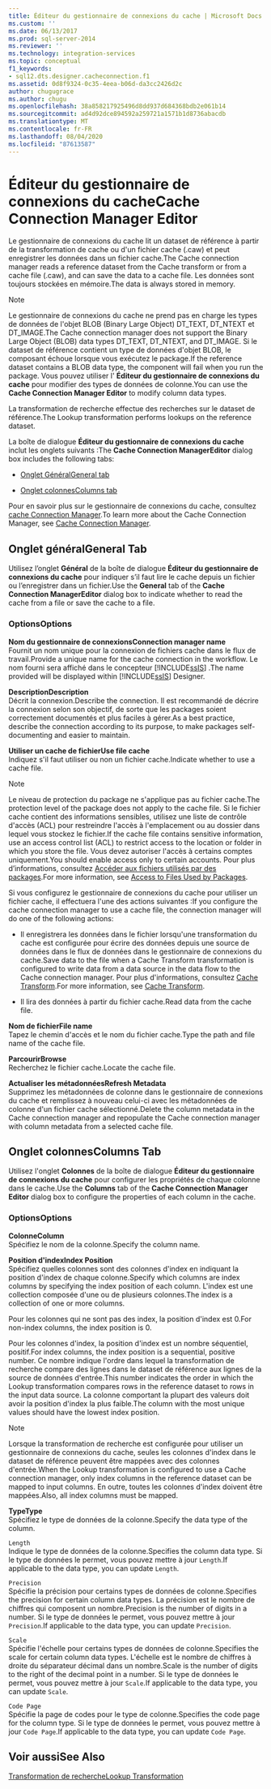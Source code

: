 ```yaml
---
title: Éditeur du gestionnaire de connexions du cache | Microsoft Docs
ms.custom: ''
ms.date: 06/13/2017
ms.prod: sql-server-2014
ms.reviewer: ''
ms.technology: integration-services
ms.topic: conceptual
f1_keywords:
- sql12.dts.designer.cacheconnection.f1
ms.assetid: 0d8f9324-0c35-4eea-b06d-da3cc2426d2c
author: chugugrace
ms.author: chugu
ms.openlocfilehash: 38a858217925496d8dd937d684368bdb2e061b14
ms.sourcegitcommit: ad4d92dce894592a259721a1571b1d8736abacdb
ms.translationtype: MT
ms.contentlocale: fr-FR
ms.lasthandoff: 08/04/2020
ms.locfileid: "87613587"
---
```

# <a name="cache-connection-manager-editor"></a><span data-ttu-id="f780f-102">Éditeur du gestionnaire de connexions du cache</span><span class="sxs-lookup"><span data-stu-id="f780f-102">Cache Connection Manager Editor</span></span>
  <span data-ttu-id="f780f-103">Le gestionnaire de connexions du cache lit un dataset de référence à partir de la transformation de cache ou d'un fichier cache (.caw) et peut enregistrer les données dans un fichier cache.</span><span class="sxs-lookup"><span data-stu-id="f780f-103">The Cache connection manager reads a reference dataset from the Cache transform or from a cache file (.caw), and can save the data to a cache file.</span></span> <span data-ttu-id="f780f-104">Les données sont toujours stockées en mémoire.</span><span class="sxs-lookup"><span data-stu-id="f780f-104">The data is always stored in memory.</span></span>  
  
> [!NOTE]  
>  <span data-ttu-id="f780f-105">Le gestionnaire de connexions du cache ne prend pas en charge les types de données de l'objet BLOB (Binary Large Object) DT_TEXT, DT_NTEXT et DT_IMAGE.</span><span class="sxs-lookup"><span data-stu-id="f780f-105">The Cache connection manager does not support the Binary Large Object (BLOB) data types DT_TEXT, DT_NTEXT, and DT_IMAGE.</span></span> <span data-ttu-id="f780f-106">Si le dataset de référence contient un type de données d'objet BLOB, le composant échoue lorsque vous exécutez le package.</span><span class="sxs-lookup"><span data-stu-id="f780f-106">If the reference dataset contains a BLOB data type, the component will fail when you run the package.</span></span> <span data-ttu-id="f780f-107">Vous pouvez utiliser l' **Éditeur du gestionnaire de connexions du cache** pour modifier des types de données de colonne.</span><span class="sxs-lookup"><span data-stu-id="f780f-107">You can use the **Cache Connection Manager Editor** to modify column data types.</span></span>  
  
 <span data-ttu-id="f780f-108">La transformation de recherche effectue des recherches sur le dataset de référence.</span><span class="sxs-lookup"><span data-stu-id="f780f-108">The Lookup transformation performs lookups on the reference dataset.</span></span>  
  
 <span data-ttu-id="f780f-109">La boîte de dialogue **Éditeur du gestionnaire de connexions du cache** inclut les onglets suivants :</span><span class="sxs-lookup"><span data-stu-id="f780f-109">The **Cache Connection ManagerEditor** dialog box includes the following tabs:</span></span>  
  
-   [<span data-ttu-id="f780f-110">Onglet Général</span><span class="sxs-lookup"><span data-stu-id="f780f-110">General tab</span></span>](#generaltab)  
  
-   [<span data-ttu-id="f780f-111">Onglet colonnes</span><span class="sxs-lookup"><span data-stu-id="f780f-111">Columns tab</span></span>](#columnstab)  
  
 <span data-ttu-id="f780f-112">Pour en savoir plus sur le gestionnaire de connexions du cache, consultez [cache Connection Manager](connection-manager/cache-connection-manager.md).</span><span class="sxs-lookup"><span data-stu-id="f780f-112">To learn more about the Cache Connection Manager, see [Cache Connection Manager](connection-manager/cache-connection-manager.md).</span></span>  
  
##  <a name="general-tab"></a><a name="generaltab"></a><span data-ttu-id="f780f-113">Onglet général</span><span class="sxs-lookup"><span data-stu-id="f780f-113">General Tab</span></span>  
 <span data-ttu-id="f780f-114">Utilisez l’onglet **Général** de la boîte de dialogue **Éditeur du gestionnaire de connexions du cache** pour indiquer s’il faut lire le cache depuis un fichier ou l’enregistrer dans un fichier.</span><span class="sxs-lookup"><span data-stu-id="f780f-114">Use the **General** tab of the **Cache Connection ManagerEditor** dialog box to indicate whether to read the cache from a file or save the cache to a file.</span></span>  
  
### <a name="options"></a><span data-ttu-id="f780f-115">Options</span><span class="sxs-lookup"><span data-stu-id="f780f-115">Options</span></span>  
 <span data-ttu-id="f780f-116">**Nom du gestionnaire de connexions**</span><span class="sxs-lookup"><span data-stu-id="f780f-116">**Connection manager name**</span></span>  
 <span data-ttu-id="f780f-117">Fournit un nom unique pour la connexion de fichiers cache dans le flux de travail.</span><span class="sxs-lookup"><span data-stu-id="f780f-117">Provide a unique name for the cache connection in the workflow.</span></span> <span data-ttu-id="f780f-118">Le nom fourni sera affiché dans le concepteur [!INCLUDE[ssIS](../includes/ssis-md.md)] .</span><span class="sxs-lookup"><span data-stu-id="f780f-118">The name provided will be displayed within [!INCLUDE[ssIS](../includes/ssis-md.md)] Designer.</span></span>  
  
 <span data-ttu-id="f780f-119">**Description**</span><span class="sxs-lookup"><span data-stu-id="f780f-119">**Description**</span></span>  
 <span data-ttu-id="f780f-120">Décrit la connexion.</span><span class="sxs-lookup"><span data-stu-id="f780f-120">Describe the connection.</span></span> <span data-ttu-id="f780f-121">Il est recommandé de décrire la connexion selon son objectif, de sorte que les packages soient correctement documentés et plus faciles à gérer.</span><span class="sxs-lookup"><span data-stu-id="f780f-121">As a best practice, describe the connection according to its purpose, to make packages self-documenting and easier to maintain.</span></span>  
  
 <span data-ttu-id="f780f-122">**Utiliser un cache de fichier**</span><span class="sxs-lookup"><span data-stu-id="f780f-122">**Use file cache**</span></span>  
 <span data-ttu-id="f780f-123">Indiquez s'il faut utiliser ou non un fichier cache.</span><span class="sxs-lookup"><span data-stu-id="f780f-123">Indicate whether to use a cache file.</span></span>  
  
> [!NOTE]  
>  <span data-ttu-id="f780f-124">Le niveau de protection du package ne s'applique pas au fichier cache.</span><span class="sxs-lookup"><span data-stu-id="f780f-124">The protection level of the package does not apply to the cache file.</span></span> <span data-ttu-id="f780f-125">Si le fichier cache contient des informations sensibles, utilisez une liste de contrôle d'accès (ACL) pour restreindre l'accès à l'emplacement ou au dossier dans lequel vous stockez le fichier.</span><span class="sxs-lookup"><span data-stu-id="f780f-125">If the cache file contains sensitive information, use an access control list (ACL) to restrict access to the location or folder in which you store the file.</span></span> <span data-ttu-id="f780f-126">Vous devez autoriser l'accès à certains comptes uniquement.</span><span class="sxs-lookup"><span data-stu-id="f780f-126">You should enable access only to certain accounts.</span></span> <span data-ttu-id="f780f-127">Pour plus d’informations, consultez [Accéder aux fichiers utilisés par des packages](../../2014/integration-services/access-to-files-used-by-packages.md).</span><span class="sxs-lookup"><span data-stu-id="f780f-127">For more information, see [Access to Files Used by Packages](../../2014/integration-services/access-to-files-used-by-packages.md).</span></span>  
  
 <span data-ttu-id="f780f-128">Si vous configurez le gestionnaire de connexions du cache pour utiliser un fichier cache, il effectuera l'une des actions suivantes :</span><span class="sxs-lookup"><span data-stu-id="f780f-128">If you configure the cache connection manager to use a cache file, the connection manager will do one of the following actions:</span></span>  
  
-   <span data-ttu-id="f780f-129">Il enregistrera les données dans le fichier lorsqu'une transformation du cache est configurée pour écrire des données depuis une source de données dans le flux de données dans le gestionnaire de connexions du cache.</span><span class="sxs-lookup"><span data-stu-id="f780f-129">Save data to the file when a Cache Transform transformation is configured to write data from a data source in the data flow to the Cache connection manager.</span></span> <span data-ttu-id="f780f-130">Pour plus d'informations, consultez [Cache Transform](data-flow/transformations/cache-transform.md).</span><span class="sxs-lookup"><span data-stu-id="f780f-130">For more information, see [Cache Transform](data-flow/transformations/cache-transform.md).</span></span>  
  
-   <span data-ttu-id="f780f-131">Il lira des données à partir du fichier cache.</span><span class="sxs-lookup"><span data-stu-id="f780f-131">Read data from the cache file.</span></span>  
  
 <span data-ttu-id="f780f-132">**Nom de fichier**</span><span class="sxs-lookup"><span data-stu-id="f780f-132">**File name**</span></span>  
 <span data-ttu-id="f780f-133">Tapez le chemin d'accès et le nom du fichier cache.</span><span class="sxs-lookup"><span data-stu-id="f780f-133">Type the path and file name of the cache file.</span></span>  
  
 <span data-ttu-id="f780f-134">**Parcourir**</span><span class="sxs-lookup"><span data-stu-id="f780f-134">**Browse**</span></span>  
 <span data-ttu-id="f780f-135">Recherchez le fichier cache.</span><span class="sxs-lookup"><span data-stu-id="f780f-135">Locate the cache file.</span></span>  
  
 <span data-ttu-id="f780f-136">**Actualiser les métadonnées**</span><span class="sxs-lookup"><span data-stu-id="f780f-136">**Refresh Metadata**</span></span>  
 <span data-ttu-id="f780f-137">Supprimez les métadonnées de colonne dans le gestionnaire de connexions du cache et remplissez à nouveau celui-ci avec les métadonnées de colonne d'un fichier cache sélectionné.</span><span class="sxs-lookup"><span data-stu-id="f780f-137">Delete the column metadata in the Cache connection manager and repopulate the Cache connection manager with column metadata from a selected cache file.</span></span>  
  
##  <a name="columns-tab"></a><a name="columnstab"></a><span data-ttu-id="f780f-138">Onglet colonnes</span><span class="sxs-lookup"><span data-stu-id="f780f-138">Columns Tab</span></span>  
 <span data-ttu-id="f780f-139">Utilisez l'onglet **Colonnes** de la boîte de dialogue **Éditeur du gestionnaire de connexions du cache** pour configurer les propriétés de chaque colonne dans le cache.</span><span class="sxs-lookup"><span data-stu-id="f780f-139">Use the **Columns** tab of the **Cache Connection Manager Editor** dialog box to configure the properties of each column in the cache.</span></span>  
  
### <a name="options"></a><span data-ttu-id="f780f-140">Options</span><span class="sxs-lookup"><span data-stu-id="f780f-140">Options</span></span>  
 <span data-ttu-id="f780f-141">**Colonne**</span><span class="sxs-lookup"><span data-stu-id="f780f-141">**Column**</span></span>  
 <span data-ttu-id="f780f-142">Spécifiez le nom de la colonne.</span><span class="sxs-lookup"><span data-stu-id="f780f-142">Specify the column name.</span></span>  
  
 <span data-ttu-id="f780f-143">**Position d'index**</span><span class="sxs-lookup"><span data-stu-id="f780f-143">**Index Position**</span></span>  
 <span data-ttu-id="f780f-144">Spécifiez quelles colonnes sont des colonnes d'index en indiquant la position d'index de chaque colonne.</span><span class="sxs-lookup"><span data-stu-id="f780f-144">Specify which columns are index columns by specifying the index position of each column.</span></span> <span data-ttu-id="f780f-145">L'index est une collection composée d'une ou de plusieurs colonnes.</span><span class="sxs-lookup"><span data-stu-id="f780f-145">The index is a collection of one or more columns.</span></span>  
  
 <span data-ttu-id="f780f-146">Pour les colonnes qui ne sont pas des index, la position d'index est 0.</span><span class="sxs-lookup"><span data-stu-id="f780f-146">For non-index columns, the index position is 0.</span></span>  
  
 <span data-ttu-id="f780f-147">Pour les colonnes d'index, la position d'index est un nombre séquentiel, positif.</span><span class="sxs-lookup"><span data-stu-id="f780f-147">For index columns, the index position is a sequential, positive number.</span></span> <span data-ttu-id="f780f-148">Ce nombre indique l'ordre dans lequel la transformation de recherche compare des lignes dans le dataset de référence aux lignes de la source de données d'entrée.</span><span class="sxs-lookup"><span data-stu-id="f780f-148">This number indicates the order in which the Lookup transformation compares rows in the reference dataset to rows in the input data source.</span></span> <span data-ttu-id="f780f-149">La colonne comportant la plupart des valeurs doit avoir la position d'index la plus faible.</span><span class="sxs-lookup"><span data-stu-id="f780f-149">The column with the most unique values should have the lowest index position.</span></span>  
  
> [!NOTE]  
>  <span data-ttu-id="f780f-150">Lorsque la transformation de recherche est configurée pour utiliser un gestionnaire de connexions du cache, seules les colonnes d'index dans le dataset de référence peuvent être mappées avec des colonnes d'entrée.</span><span class="sxs-lookup"><span data-stu-id="f780f-150">When the Lookup transformation is configured to use a Cache connection manager, only index columns in the reference dataset can be mapped to input columns.</span></span> <span data-ttu-id="f780f-151">En outre, toutes les colonnes d'index doivent être mappées.</span><span class="sxs-lookup"><span data-stu-id="f780f-151">Also, all index columns must be mapped.</span></span>  
  
 <span data-ttu-id="f780f-152">**Type**</span><span class="sxs-lookup"><span data-stu-id="f780f-152">**Type**</span></span>  
 <span data-ttu-id="f780f-153">Spécifiez le type de données de la colonne.</span><span class="sxs-lookup"><span data-stu-id="f780f-153">Specify the data type of the column.</span></span>  
  
 `Length`  
 <span data-ttu-id="f780f-154">Indique le type de données de la colonne.</span><span class="sxs-lookup"><span data-stu-id="f780f-154">Specifies the column data type.</span></span> <span data-ttu-id="f780f-155">Si le type de données le permet, vous pouvez mettre à jour `Length`.</span><span class="sxs-lookup"><span data-stu-id="f780f-155">If applicable to the data type, you can update `Length`.</span></span>  
  
 `Precision`  
 <span data-ttu-id="f780f-156">Spécifie la précision pour certains types de données de colonne.</span><span class="sxs-lookup"><span data-stu-id="f780f-156">Specifies the precision for certain column data types.</span></span> <span data-ttu-id="f780f-157">La précision est le nombre de chiffres qui composent un nombre.</span><span class="sxs-lookup"><span data-stu-id="f780f-157">Precision is the number of digits in a number.</span></span> <span data-ttu-id="f780f-158">Si le type de données le permet, vous pouvez mettre à jour `Precision`.</span><span class="sxs-lookup"><span data-stu-id="f780f-158">If applicable to the data type, you can update `Precision`.</span></span>  
  
 `Scale`  
 <span data-ttu-id="f780f-159">Spécifie l'échelle pour certains types de données de colonne.</span><span class="sxs-lookup"><span data-stu-id="f780f-159">Specifies the scale for certain column data types.</span></span> <span data-ttu-id="f780f-160">L'échelle est le nombre de chiffres à droite du séparateur décimal dans un nombre.</span><span class="sxs-lookup"><span data-stu-id="f780f-160">Scale is the number of digits to the right of the decimal point in a number.</span></span> <span data-ttu-id="f780f-161">Si le type de données le permet, vous pouvez mettre à jour `Scale`.</span><span class="sxs-lookup"><span data-stu-id="f780f-161">If applicable to the data type, you can update `Scale`.</span></span>  
  
 `Code Page`  
 <span data-ttu-id="f780f-162">Spécifie la page de codes pour le type de colonne.</span><span class="sxs-lookup"><span data-stu-id="f780f-162">Specifies the code page for the column type.</span></span> <span data-ttu-id="f780f-163">Si le type de données le permet, vous pouvez mettre à jour `Code Page`.</span><span class="sxs-lookup"><span data-stu-id="f780f-163">If applicable to the data type, you can update `Code Page`.</span></span>  
  
## <a name="see-also"></a><span data-ttu-id="f780f-164">Voir aussi</span><span class="sxs-lookup"><span data-stu-id="f780f-164">See Also</span></span>  
 [<span data-ttu-id="f780f-165">Transformation de recherche</span><span class="sxs-lookup"><span data-stu-id="f780f-165">Lookup Transformation</span></span>](data-flow/transformations/lookup-transformation.md)  
  
  
